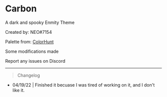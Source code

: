 # Carbon
A dark and spooky Enmity Theme

Created by: NEO#7154

Palette from: [ColorHunt](https://colorhunt.co/palette/222831393e46d65a31eeeeee)

Some modifications made

Report any issues on Discord

- - - -
> Changelog

* 04/19/22 | Finished it becuase I was tired of working on it, and I don't like it. 
  